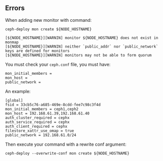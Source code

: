 Errors
------

When adding new monitor with command:
```
ceph-deploy mon create ${NODE_HOSTNAME}
```

```
[${NODE_HOSTNAME}][WARNIN] monitor ${NODE_HOSTNAME} does not exist in monmap
[${NODE_HOSTNAME}][WARNIN] neither `public_addr` nor `public_network` keys are defined for monitors
[${NODE_HOSTNAME}][WARNIN] monitors may not be able to form quorum
```

You must check your `ceph.conf` file, you must have:
```
mon_initial_members =
mon_host =
public_network =
```

An example:
```
[global]
fsid = 33cb5c76-a685-469e-8cdd-fee7c98c3f4d
mon_initial_members = ceph1,ceph2
mon_host = 192.168.61.39,192.168.61.40
auth_cluster_required = cephx
auth_service_required = cephx
auth_client_required = cephx
filestore_xattr_use_omap = true
public_network = 192.168.61.0/24
```

Then execute your command with a rewrite conf argument:
```
ceph-deploy --overwrite-conf mon create ${NODE_HOSTNAME}
```
